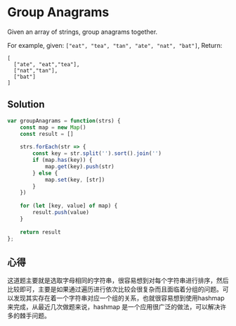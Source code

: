 # Group Anagrams

Given an array of strings, group anagrams together.

For example, given: `["eat", "tea", "tan", "ate", "nat", "bat"]`, 
Return:

```
[
  ["ate", "eat","tea"],
  ["nat","tan"],
  ["bat"]
]
```

## Solution

```javascript
var groupAnagrams = function(strs) {
    const map = new Map()
    const result = []
    
    strs.forEach(str => {
        const key = str.split('').sort().join('')
        if (map.has(key)) {
            map.get(key).push(str)
        } else {
            map.set(key, [str])
        }
    })
    
    for (let [key, value] of map) {
        result.push(value)
    }
    
    return result
};
```

## 心得

这道题主要就是选取字母相同的字符串，很容易想到对每个字符串进行排序，然后比较即可，主要是如果通过遍历进行依次比较会很复杂而且面临着分组的问题。可以发现其实存在着一个字符串对应一个组的关系，也就很容易想到使用hashmap 来完成，从最近几次做题来说，hashmap 是一个应用很广泛的做法，可以解决许多的棘手问题。